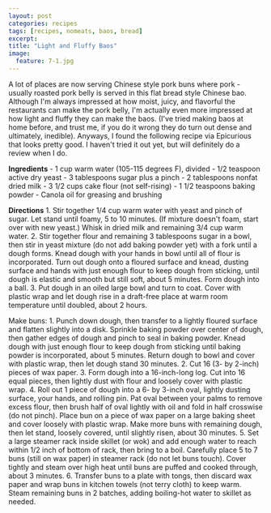 ```yaml
---
layout: post
categories: recipes
tags: [recipes, nomeats, baos, bread]
excerpt: 
title: "Light and Fluffy Baos"
image:
  feature: 7-1.jpg
---
```


A lot of places are now serving Chinese style pork buns where pork - usually roasted pork belly is served in this flat bread style Chinese bao.  Although I'm always impressed at how moist, juicy, and flavorful the restaurants can make the pork belly, I'm actually even more impressed at how light and fluffy they can make the baos.  (I've tried making baos at home before, and trust me, if you do it wrong they do turn out dense and ultimately, inedible).  Anyways, I found the following recipe via Epicurious that looks pretty good.  I haven't tried it out yet, but will definitely do a review when I do.

<section class='recipe'>
<p><strong>Ingredients</strong>
- 1 cup warm water (105-115 degrees F), divided
- 1/2 teaspoon active dry yeast
- 3 tablespoons sugar plus a pinch
- 2 tablespoons nonfat dried milk
- 3 1/2 cups cake flour (not self-rising)
- 1 1/2 teaspoons baking powder
- Canola oil for greasing and brushing</p>

<p><strong>Directions</strong>
1. Stir together 1/4 cup warm water with yeast and pinch of sugar. Let stand until foamy, 5 to 10 minutes. (If mixture doesn&#39;t foam, start over with new yeast.) Whisk in dried milk and remaining 3/4 cup warm water.
2. Stir together flour and remaining 3 tablespoons sugar in a bowl, then stir in yeast mixture (do not add baking powder yet) with a fork until a dough forms. Knead dough with your hands in bowl until all of flour is incorporated. Turn out dough onto a floured surface and knead, dusting surface and hands with just enough flour to keep dough from sticking, until dough is elastic and smooth but still soft, about 5 minutes. Form dough into a ball.
3. Put dough in an oiled large bowl and turn to coat. Cover with plastic wrap and let dough rise in a draft-free place at warm room temperature until doubled, about 2 hours.</p>

<p>Make buns:
1. Punch down dough, then transfer to a lightly floured surface and flatten slightly into a disk. Sprinkle baking powder over center of dough, then gather edges of dough and pinch to seal in baking powder. Knead dough with just enough flour to keep dough from sticking until baking powder is incorporated, about 5 minutes. Return dough to bowl and cover with plastic wrap, then let dough stand 30 minutes.
2. Cut 16 (3- by 2-inch) pieces of wax paper.
3. Form dough into a 16-inch-long log. Cut into 16 equal pieces, then lightly dust with flour and loosely cover with plastic wrap. 
4. Roll out 1 piece of dough into a 6- by 3-inch oval, lightly dusting surface, your hands, and rolling pin. Pat oval between your palms to remove excess flour, then brush half of oval lightly with oil and fold in half crosswise (do not pinch). Place bun on a piece of wax paper on a large baking sheet and cover loosely with plastic wrap. Make more buns with remaining dough, then let stand, loosely covered, until slightly risen, about 30 minutes.
5. Set a large steamer rack inside skillet (or wok) and add enough water to reach within 1/2 inch of bottom of rack, then bring to a boil. Carefully place 5 to 7 buns (still on wax paper) in steamer rack (do not let buns touch). Cover tightly and steam over high heat until buns are puffed and cooked through, about 3 minutes. 
6. Transfer buns to a plate with tongs, then discard wax paper and wrap buns in kitchen towels (not terry cloth) to keep warm. Steam remaining buns in 2 batches, adding boiling-hot water to skillet as needed.</p></section>